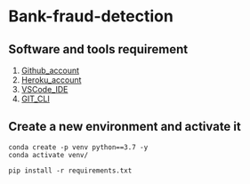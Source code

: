 # Bank-fraud-detection

## Software and tools requirement 

1. [Github_account](https://github.com/)
2. [Heroku_account](https://www.heroku.com/)
3. [VSCode_IDE](https://code.visualstudio.com/download)
4. [GIT_CLI](https://git-scm.com/downloads)

## Create a new environment and activate it
```
conda create -p venv python==3.7 -y 
conda activate venv/
```
```
pip install -r requirements.txt
```
